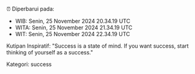 ⏰ Diperbarui pada:
- WIB: Senin, 25 November 2024 20.34.19 UTC
- WITA: Senin, 25 November 2024 21.34.19 UTC
- WIT: Senin, 25 November 2024 22.34.19 UTC

Kutipan Inspiratif:
"Success is a state of mind. If you want success, start thinking of yourself as a success."


Kategori: success

